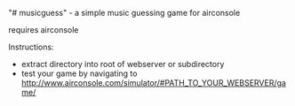 "# musicguess" - a simple music guessing game for airconsole

requires airconsole

Instructions:

- extract directory into root of webserver or subdirectory
- test your game by navigating to http://www.airconsole.com/simulator/#PATH_TO_YOUR_WEBSERVER/game/
